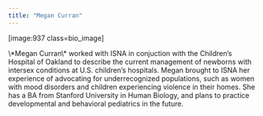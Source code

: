 ```yaml
---
title: "Megan Curran"
---
```


<p>[image:937 class=bio_image]  </p>

<p>\*Megan Curran\* worked with <span class="caps">ISNA</span> in conjuction with the Children’s Hospital of Oakland to describe the current management of newborns with intersex conditions at U.S. children’s hospitals. Megan brought to <span class="caps">ISNA</span> her experience of advocating for underrecognized populations, such as women with mood disorders and children experiencing violence in their homes. She has a BA from Stanford University in Human Biology, and plans to practice developmental and behavioral pediatrics in the future.</p>